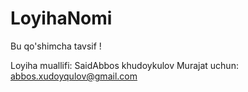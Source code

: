 # LoyihaNomi
Bu qo'shimcha tavsif !

Loyiha muallifi: SaidAbbos khudoykulov
Murajat uchun: abbos.xudoyqulov@gmail.com